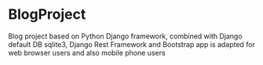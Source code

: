 # BlogProject
Blog project based on Python Django framework, combined with Django default DB sqlite3, Django Rest Framework and Bootstrap
app is adapted for web browser users and also mobile phone users

